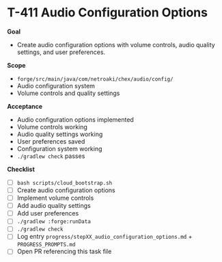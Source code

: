 # T-411 Audio Configuration Options

**Goal**

- Create audio configuration options with volume controls, audio quality settings, and user preferences.

**Scope**

- `forge/src/main/java/com/netroaki/chex/audio/config/`
- Audio configuration system
- Volume controls and quality settings

**Acceptance**

- Audio configuration options implemented
- Volume controls working
- Audio quality settings working
- User preferences saved
- Configuration system working
- `./gradlew check` passes

**Checklist**

- [ ] `bash scripts/cloud_bootstrap.sh`
- [ ] Create audio configuration options
- [ ] Implement volume controls
- [ ] Add audio quality settings
- [ ] Add user preferences
- [ ] `./gradlew :forge:runData`
- [ ] `./gradlew check`
- [ ] Log entry `progress/stepXX_audio_configuration_options.md` + `PROGRESS_PROMPTS.md`
- [ ] Open PR referencing this task file
